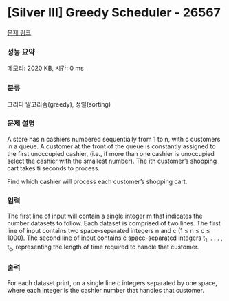 # [Silver III] Greedy Scheduler - 26567 

[문제 링크](https://www.acmicpc.net/problem/26567) 

### 성능 요약

메모리: 2020 KB, 시간: 0 ms

### 분류

그리디 알고리즘(greedy), 정렬(sorting)

### 문제 설명

<p>A store has n cashiers numbered sequentially from 1 to n, with c customers in a queue. A customer at the front of the queue is constantly assigned to the first unoccupied cashier, (i.e., if more than one cashier is unoccupied select the cashier with the smallest number). The ith customer’s shopping cart takes ti seconds to process.</p>

<p>Find which cashier will process each customer’s shopping cart.</p>

### 입력 

 <p>The first line of input will contain a single integer m that indicates the number datasets to follow. Each dataset is comprised of two lines. The first line of input contains two space-separated integers n and c (1 ≤ n ≤ c ≤ 1000). The second line of input contains c space-separated integers t<sub>1</sub>, . . . , t<sub>c</sub>, representing the length of time required to handle that customer.</p>

### 출력 

 <p>For each dataset print, on a single line c integers separated by one space, where each integer is the cashier number that handles that customer.</p>

